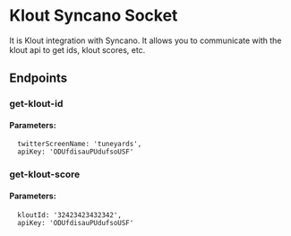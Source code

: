 # Klout Syncano Socket

It is Klout integration with Syncano. It allows you to communicate with the klout api to get ids, klout scores, etc.

## Endpoints

### get-klout-id

#### Parameters:

      twitterScreenName: 'tuneyards',
      apiKey: 'ODUfdisauPUdufsoUSF'


### get-klout-score

#### Parameters:

      kloutId: '32423423432342',
      apiKey: 'ODUfdisauPUdufsoUSF'

